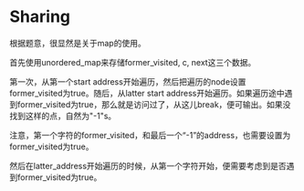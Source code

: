 # Sharing

根据题意，很显然是关于map的使用。

首先使用unordered_map来存储former_visited, c, next这三个数据。

第一次，从第一个start address开始遍历，然后把遍历的node设置former_visited为true。随后，从latter start address开始遍历。如果遍历途中遇到former_visited为true，那么就是访问过了，从这儿break，便可输出。如果没找到这样的点，自然为"-1"s。

注意，第一个字符的former_visited，和最后一个“-1”的address，也需要设置为former_visited为true。

然后在latter_address开始遍历的时候，从第一个字符开始，便需要考虑到是否遇到former_visited为true。